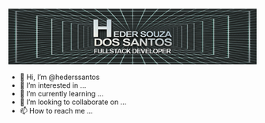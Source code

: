 <p align=”center”>
<img width=”800" height=”200" src="https://raw.githubusercontent.com/hederssantos/hederssantos/main/profile.gif" alt=”my banner”>
</p>

- 👋 Hi, I’m @hederssantos
- 👀 I’m interested in ...
- 🌱 I’m currently learning ...
- 💞️ I’m looking to collaborate on ...
- 📫 How to reach me ...

<!---
hederssantos/hederssantos is a ✨ special ✨ repository because its `README.md` (this file) appears on your GitHub profile.
You can click the Preview link to take a look at your changes.
--->

